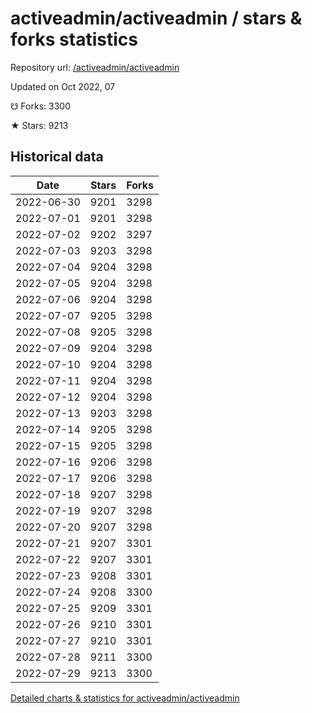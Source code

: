 # activeadmin/activeadmin / stars & forks statistics

Repository url: [/activeadmin/activeadmin](https://github.com/activeadmin/activeadmin)

Updated on Oct 2022, 07

☋ Forks: 3300

★ Stars: 9213

## Historical data
| Date | Stars | Forks |
|------|-------|-------|
| 2022-06-30 | 9201 | 3298 | 
| 2022-07-01 | 9201 | 3298 | 
| 2022-07-02 | 9202 | 3297 | 
| 2022-07-03 | 9203 | 3298 | 
| 2022-07-04 | 9204 | 3298 | 
| 2022-07-05 | 9204 | 3298 | 
| 2022-07-06 | 9204 | 3298 | 
| 2022-07-07 | 9205 | 3298 | 
| 2022-07-08 | 9205 | 3298 | 
| 2022-07-09 | 9204 | 3298 | 
| 2022-07-10 | 9204 | 3298 | 
| 2022-07-11 | 9204 | 3298 | 
| 2022-07-12 | 9204 | 3298 | 
| 2022-07-13 | 9203 | 3298 | 
| 2022-07-14 | 9205 | 3298 | 
| 2022-07-15 | 9205 | 3298 | 
| 2022-07-16 | 9206 | 3298 | 
| 2022-07-17 | 9206 | 3298 | 
| 2022-07-18 | 9207 | 3298 | 
| 2022-07-19 | 9207 | 3298 | 
| 2022-07-20 | 9207 | 3298 | 
| 2022-07-21 | 9207 | 3301 | 
| 2022-07-22 | 9207 | 3301 | 
| 2022-07-23 | 9208 | 3301 | 
| 2022-07-24 | 9208 | 3300 | 
| 2022-07-25 | 9209 | 3301 | 
| 2022-07-26 | 9210 | 3301 | 
| 2022-07-27 | 9210 | 3301 | 
| 2022-07-28 | 9211 | 3300 | 
| 2022-07-29 | 9213 | 3300 | 


[Detailed charts & statistics for activeadmin/activeadmin](https://reviewgithub.com/rep/activeadmin/activeadmin)
